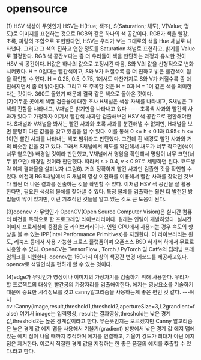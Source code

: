 # opensource
(1) HSV 색상이 무엇인가
	HSV는 H(Hue; 색조), S(Saturation; 채도), V(Value; 명도)로 이미지를 표현하는 것으로 RGB와 같은 하나의 색 공간이다. RGB가 색을 빨강, 초록, 파랑의 조합으로 표현한다면, HSV는 우리가 보는 그대로의 색을 Hue 채널로 나타낸다. 그리고 그 색의 진하고 연한 정도를 Saturation 채널로 표현하고, 밝기를 Value로 결정한다. RGB 색 공간보다는 좀 더 우리들이 색을 판단하는 과정과 유사한 것이 HSV 색 공간이다.
	H값은 하나의 값으로 고정시킨 다음, S와 V의 값을 선형적으로 변화시켜봤다. H = 0일때는 빨간색이고, S와 V가 커질수록 좀 더 진하고 밝은 빨간색이 됨을 확인할 수 있다. H = 0.25, 0.5, 0.75, 1에서도 마찬가지로 S와 V가 커질수록 좀 더 진해지면서 좀 더 밝아진다. 그리고 또 주목할 것은 H = 0과 H = 1이 같은 색을 의미한다는 것이다. 360도 돌았기 때문에 결국 같은 색으로 돌아온 것이다.  
(2)어두운 곳에세 색깔 검출율에 대한 조사
	H채널은 색상 자체를 나타내고, S채널은 그 색의 진함을 나타내고, V채널은 밝기만을 나타내고 있다
	-----초록색 사과와 빨간색 사과가 있다고 가정하자
			여기서 빨간색 사과만 검출해보면 HSV 색 공간으로 전환해야한다.
			S채널과 V채널을 봐서는 빨간 사과와 초록 사과를 분간해낼 수 없지만, H채널을 보면 분명히 다른 값들을 갖고 있음을 알 수 있다. 이를 통해 0 <= h < 0.1과 0.95< h <= 1이면 빨간 사과를 나타내는 색조 범위라고 판단했다. 그런데 흰 배경도 빨간 사과와 거의 비슷한 값을 갖고 있다. 그래서 S채널에서 채도를 확인해서 채도가 너무 작으면(색이 너무 옅으면) 배경일 것이라 판단했고, V채널에서 명암을 확인해서 명암이 너무 크면(너무 밝으면) 배경일 것이라 판단했다. 따라서 s > 0.4, v < 0.97로 세팅하면 된다.
		코드생략
		이제 결과물을 살펴보자 (그림6). 거의 정확하게 빨간 사과만 검출한 것을 확인할 수 있다. 예전에 RGB채널에서 G 채널의 영상 이진화를 이용해서 빨간 사과를 찾았던 것보다 훨씬 더 나은 결과를 산출하는 것을 확인할 수 있다. 
		이처럼 HSV 색 공간을 잘 활용한다면, 필요한 색상의 물체를 찾아낼 수 있다. 특정 물체를 검출하는 훨씬 더 발전된 방법들이 많이 있지만, 이런 기초적인 것들을 알고 있는 것도 큰 도움이 된다. 

(3)opencv 가 무엇인가
	OpenCV(Open Source Computer Vision)은 실시간 컴퓨터 비전을 목적으로 한 프로그래밍 라이브러리이다. 원래는 인텔이 개발하였다. 실시간 이미지 프로세싱에 중점을 둔 라이브러리이다. 인텔 CPU에서 사용되는 경우 속도의 향상을 볼 수 있는 IPP(Intel Performance Primitives)를 지원한다. 이 라이브러리는 윈도, 리눅스 등에서 사용 가능한 크로스 플랫폼이며 오픈소스 BSD 허가서 하에서 무료로 사용할 수 있다. OpenCV는 TensorFlow , Torch / PyTorch 및 Caffe의 딥러닝 프레임워크를 지원한다. 
	opencv는 150가지 이상의 색공간 변경 메쏘드를 제공하고있다.
	opencv로 색깔인식을 편하게 할 수 있는 것이다.

(4)edge가 무엇인가
	영상이나 이미지의 가장자기를 검출하기 위해 사용한다.
	우리가 할 프로젝트의 대상인 빨간공의 가장자리를 검출해야한다.
	에지는 영상요소를 기술하기 때문에 중요한 시각정보를 갖고 canny알고리즘을 사용하는게 좋은 편인 것 같다.
 ---예시
	cv::Canny(image,result,threshold1,threshold2,apertureSize=3,L2grandient=false) 
	여기서 image는 입력영상, result는 결과영상,threshold는 낮은 경계값,threshold2는 높은 경계값이라고 한다.
 무슨뜻인지는 모르겠지만 Canny 알고리즘은 높은 경계 값 에지 맵을 사용해서 기울기(gradient) 방향에서 낮은 경계 값 에지 맵에 있는 에지 점이 나올 때까지 추적하며 에지를 연결하고, 기울기 강도가 최대가 아닌 에지점은 제거한다. 이로서 적절한 경계 값을 지정하는 한 좋은 품질의 에지를 추출할 수 있다.라고 한다.




























































